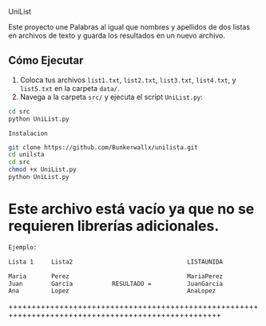 UniList

Este proyecto une Palabras  al igual que nombres y apellidos de dos listas en archivos de texto y guarda los resultados en un nuevo archivo.


## Cómo Ejecutar 

1. Coloca tus archivos `list1.txt`, `list2.txt`, `list3.txt`, `list4.txt`, y `list5.txt` en la carpeta `data/`.
2. Navega a la carpeta `src/` y ejecuta el script `UniList.py`:


```sh
cd src
python UniList.py
```
`Instalacion`

```sh
git clone https://github.com/Bunkerwallx/unilista.git
cd unilsta
cd src
chmod +x UniList.py
python UniList.py
```

# Este archivo está vacío ya que no se requieren librerías adicionales.


```txt
Ejemplo:

Lista 1     Lista2                                LISTAUNIDA

Maria       Perez                                 MariaPerez
Juan        Garcia           RESULTADO =          JuanGarcia
Ana         Lopez                                 AnaLopez

```

++++++++++++++++++++++++++++++++++++++++++++++++++++++++++++++++++++++++++++++++++++++++++++++++++++
